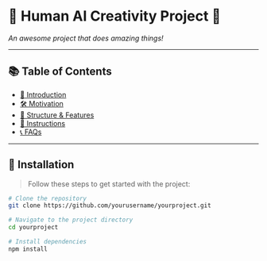 # 🌟 **Human AI Creativity Project** 🌟

*An awesome project that does amazing things!*

---

## 📚 **Table of Contents**

- [🚀 Introduction](#-installation)
- [🛠️ Motivation](#️-usage)
- [🤝 Structure & Features](#-contributing)
- [📜 Instructions](#-license)
- [📞 FAQs](#-contact)

---

## 🚀 **Installation**

> Follow these steps to get started with the project:

```sh
# Clone the repository
git clone https://github.com/yourusername/yourproject.git

# Navigate to the project directory
cd yourproject

# Install dependencies
npm install
